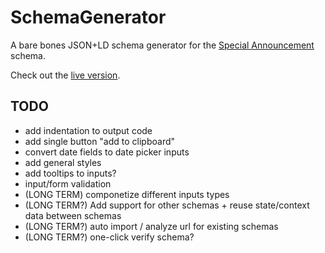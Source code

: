 # SchemaGenerator

A bare bones JSON+LD schema generator for the [Special Announcement](https://developers.google.com/search/docs/data-types/special-announcements) schema.

Check out the [live version](https://dreamy-pike-423300.netlify.com/).

## TODO

- add indentation to output code
- add single button "add to clipboard"
- convert date fields to date picker inputs
- add general styles
- add tooltips to inputs?
- input/form validation
- (LONG TERM) componetize different inputs types
- (LONG TERM?) Add support for other schemas + reuse state/context data between schemas
- (LONG TERM?) auto import / analyze url for existing schemas
- (LONG TERM?) one-click verify schema?
